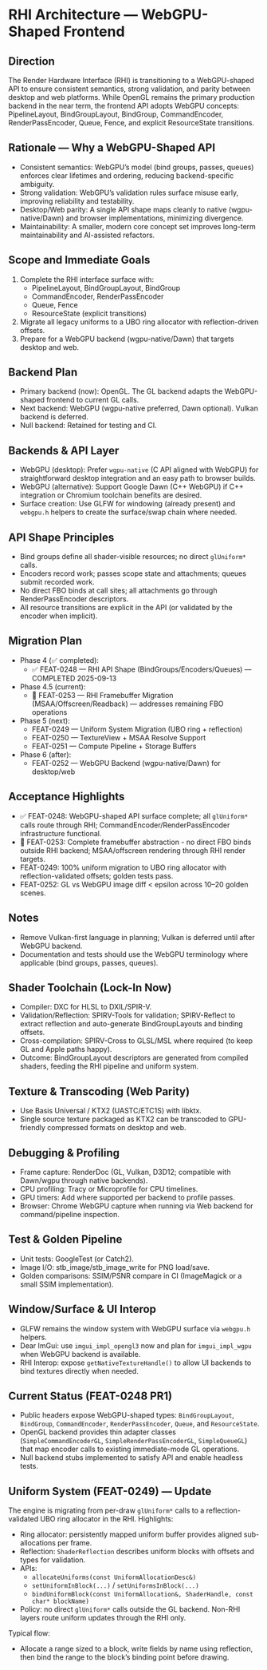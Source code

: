 # RHI Architecture — WebGPU-Shaped Frontend

## Direction
The Render Hardware Interface (RHI) is transitioning to a WebGPU-shaped API to ensure consistent semantics, strong validation, and parity between desktop and web platforms. While OpenGL remains the primary production backend in the near term, the frontend API adopts WebGPU concepts: PipelineLayout, BindGroupLayout, BindGroup, CommandEncoder, RenderPassEncoder, Queue, Fence, and explicit ResourceState transitions.

## Rationale — Why a WebGPU-Shaped API
- Consistent semantics: WebGPU’s model (bind groups, passes, queues) enforces clear lifetimes and ordering, reducing backend-specific ambiguity.
- Strong validation: WebGPU’s validation rules surface misuse early, improving reliability and testability.
- Desktop/Web parity: A single API shape maps cleanly to native (wgpu-native/Dawn) and browser implementations, minimizing divergence.
- Maintainability: A smaller, modern core concept set improves long-term maintainability and AI-assisted refactors.

## Scope and Immediate Goals
1) Complete the RHI interface surface with:
   - PipelineLayout, BindGroupLayout, BindGroup
   - CommandEncoder, RenderPassEncoder
   - Queue, Fence
   - ResourceState (explicit transitions)
2) Migrate all legacy uniforms to a UBO ring allocator with reflection-driven offsets.
3) Prepare for a WebGPU backend (wgpu-native/Dawn) that targets desktop and web.

## Backend Plan
- Primary backend (now): OpenGL. The GL backend adapts the WebGPU-shaped frontend to current GL calls.
- Next backend: WebGPU (wgpu-native preferred, Dawn optional). Vulkan backend is deferred.
- Null backend: Retained for testing and CI.

## Backends & API Layer
- WebGPU (desktop): Prefer `wgpu-native` (C API aligned with WebGPU) for straightforward desktop integration and an easy path to browser builds.
- WebGPU (alternative): Support Google Dawn (C++ WebGPU) if C++ integration or Chromium toolchain benefits are desired.
- Surface creation: Use GLFW for windowing (already present) and `webgpu.h` helpers to create the surface/swap chain where needed.

## API Shape Principles
- Bind groups define all shader-visible resources; no direct `glUniform*` calls.
- Encoders record work; passes scope state and attachments; queues submit recorded work.
- No direct FBO binds at call sites; all attachments go through RenderPassEncoder descriptors.
- All resource transitions are explicit in the API (or validated by the encoder when implicit).

## Migration Plan
- Phase 4 (✅ completed):
  - ✅ FEAT-0248 — RHI API Shape (BindGroups/Encoders/Queues) — COMPLETED 2025-09-13
- Phase 4.5 (current):
  - 🔄 FEAT-0253 — RHI Framebuffer Migration (MSAA/Offscreen/Readback) — addresses remaining FBO operations
- Phase 5 (next):
  - FEAT-0249 — Uniform System Migration (UBO ring + reflection)
  - FEAT-0250 — TextureView + MSAA Resolve Support
  - FEAT-0251 — Compute Pipeline + Storage Buffers
- Phase 6 (after):
  - FEAT-0252 — WebGPU Backend (wgpu-native/Dawn) for desktop/web

## Acceptance Highlights
- ✅ FEAT-0248: WebGPU-shaped API surface complete; all `glUniform*` calls route through RHI; CommandEncoder/RenderPassEncoder infrastructure functional.
- 🔄 FEAT-0253: Complete framebuffer abstraction - no direct FBO binds outside RHI backend; MSAA/offscreen rendering through RHI render targets.
- FEAT-0249: 100% uniform migration to UBO ring allocator with reflection-validated offsets; golden tests pass.
- FEAT-0252: GL vs WebGPU image diff < epsilon across 10–20 golden scenes.

## Notes
- Remove Vulkan-first language in planning; Vulkan is deferred until after WebGPU backend.
- Documentation and tests should use the WebGPU terminology where applicable (bind groups, passes, queues).

## Shader Toolchain (Lock-In Now)
- Compiler: DXC for HLSL to DXIL/SPIR-V.
- Validation/Reflection: SPIRV-Tools for validation; SPIRV-Reflect to extract reflection and auto-generate BindGroupLayouts and binding offsets.
- Cross-compilation: SPIRV-Cross to GLSL/MSL where required (to keep GL and Apple paths happy).
- Outcome: BindGroupLayout descriptors are generated from compiled shaders, feeding the RHI pipeline and uniform system.

## Texture & Transcoding (Web Parity)
- Use Basis Universal / KTX2 (UASTC/ETC1S) with libktx.
- Single source texture packaged as KTX2 can be transcoded to GPU-friendly compressed formats on desktop and web.

## Debugging & Profiling
- Frame capture: RenderDoc (GL, Vulkan, D3D12; compatible with Dawn/wgpu through native backends).
- CPU profiling: Tracy or Microprofile for CPU timelines.
- GPU timers: Add where supported per backend to profile passes.
- Browser: Chrome WebGPU capture when running via Web backend for command/pipeline inspection.

## Test & Golden Pipeline
- Unit tests: GoogleTest (or Catch2).
- Image I/O: stb_image/stb_image_write for PNG load/save.
- Golden comparisons: SSIM/PSNR compare in CI (ImageMagick or a small SSIM implementation).

## Window/Surface & UI Interop
- GLFW remains the window system with WebGPU surface via `webgpu.h` helpers.
- Dear ImGui: use `imgui_impl_opengl3` now and plan for `imgui_impl_wgpu` when WebGPU backend is available.
- RHI Interop: expose `getNativeTextureHandle()` to allow UI backends to bind textures directly when needed.

## Current Status (FEAT-0248 PR1)
- Public headers expose WebGPU-shaped types: `BindGroupLayout`, `BindGroup`, `CommandEncoder`, `RenderPassEncoder`, `Queue`, and `ResourceState`.
- OpenGL backend provides thin adapter classes (`SimpleCommandEncoderGL`, `SimpleRenderPassEncoderGL`, `SimpleQueueGL`) that map encoder calls to existing immediate-mode GL operations.
- Null backend stubs implemented to satisfy API and enable headless tests.

## Uniform System (FEAT-0249) — Update

The engine is migrating from per-draw `glUniform*` calls to a reflection-validated UBO ring allocator in the RHI. Highlights:

- Ring allocator: persistently mapped uniform buffer provides aligned sub-allocations per frame.
- Reflection: `ShaderReflection` describes uniform blocks with offsets and types for validation.
- APIs:
  - `allocateUniforms(const UniformAllocationDesc&)`
  - `setUniformInBlock(...)` / `setUniformsInBlock(...)`
  - `bindUniformBlock(const UniformAllocation&, ShaderHandle, const char* blockName)`
- Policy: no direct `glUniform*` calls outside the GL backend. Non-RHI layers route uniform updates through the RHI only.

Typical flow:
- Allocate a range sized to a block, write fields by name using reflection, then bind the range to the block’s binding point before drawing.
